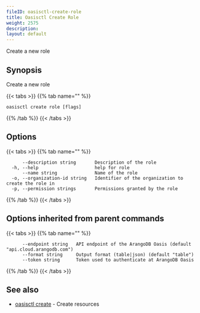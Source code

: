 ```yaml
---
fileID: oasisctl-create-role
title: Oasisctl Create Role
weight: 2575
description: 
layout: default
---
```

Create a new role

## Synopsis

Create a new role

{{< tabs >}}
{{% tab name="" %}}
```
oasisctl create role [flags]
```
{{% /tab %}}
{{< /tabs >}}

## Options

{{< tabs >}}
{{% tab name="" %}}
```
      --description string       Description of the role
  -h, --help                     help for role
      --name string              Name of the role
  -o, --organization-id string   Identifier of the organization to create the role in
  -p, --permission strings       Permissions granted by the role
```
{{% /tab %}}
{{< /tabs >}}

## Options inherited from parent commands

{{< tabs >}}
{{% tab name="" %}}
```
      --endpoint string   API endpoint of the ArangoDB Oasis (default "api.cloud.arangodb.com")
      --format string     Output format (table|json) (default "table")
      --token string      Token used to authenticate at ArangoDB Oasis
```
{{% /tab %}}
{{< /tabs >}}

## See also

* [oasisctl create]()	 - Create resources

